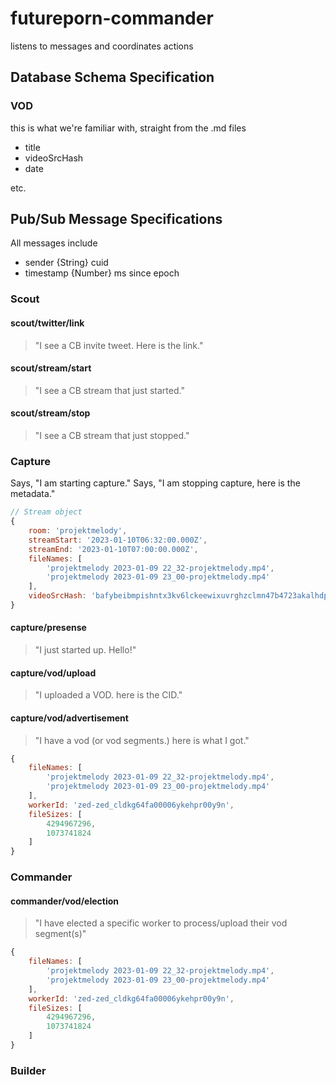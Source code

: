 # futureporn-commander

listens to messages and coordinates actions

## Database Schema Specification

### VOD

this is what we're familiar with, straight from the .md files

* title
* videoSrcHash
* date

etc.


## Pub/Sub Message Specifications

All messages include

  * sender    {String} cuid
  * timestamp {Number} ms since epoch



### Scout


#### scout/twitter/link

> "I see a CB invite tweet. Here is the link." 


#### scout/stream/start

> "I see a CB stream that just started."


#### scout/stream/stop

> "I see a CB stream that just stopped."



### Capture

Says, "I am starting capture."
Says, "I am stopping capture, here is the metadata."

```js
// Stream object
{
	room: 'projektmelody',
	streamStart: '2023-01-10T06:32:00.000Z',
	streamEnd: '2023-01-10T07:00:00.000Z',
	fileNames: [
		'projektmelody 2023-01-09 22_32-projektmelody.mp4',
		'projektmelody 2023-01-09 23_00-projektmelody.mp4'
	],
	videoSrcHash: 'bafybeibmpishntx3kv6lckeewixuvrghzclmn47b4723akalhdpjmblhaa'
}
```

#### capture/presense

> "I just started up. Hello!"


#### capture/vod/upload

> "I uploaded a VOD. here is the CID."


#### capture/vod/advertisement

> "I have a vod (or vod segments.) here is what I got."

```js
{
	fileNames: [
		'projektmelody 2023-01-09 22_32-projektmelody.mp4',
		'projektmelody 2023-01-09 23_00-projektmelody.mp4'
	],
	workerId: 'zed-zed_cldkg64fa00006ykehpr00y9n',
	fileSizes: [
		4294967296,
		1073741824
	]
}
```


### Commander

#### commander/vod/election

> "I have elected a specific worker to process/upload their vod segment(s)"

```js
{
	fileNames: [
		'projektmelody 2023-01-09 22_32-projektmelody.mp4',
		'projektmelody 2023-01-09 23_00-projektmelody.mp4'
	],
	workerId: 'zed-zed_cldkg64fa00006ykehpr00y9n',
	fileSizes: [
		4294967296,
		1073741824
	]
}
```


### Builder

